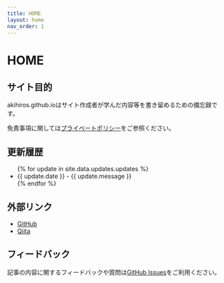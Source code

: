 ```yaml
---
title: HOME
layout: home
nav_order: 1
---
```


# HOME

## サイト目的

akihiros.github.ioはサイト作成者が学んだ内容等を書き留めるための備忘録です。

免責事項に関しては[プライベートポリシー](./docs/policy.html)をご参照ください。

## 更新履歴

<ul>
{% for update in site.data.updates.updates %}
  <li>
    {{ update.date }} - {{ update.message }}
  </li>
{% endfor %}
</ul>

## 外部リンク

- [GitHub](https://github.com/akihiros)
- [Qiita](https://qiita.com/akihiros1207)

## フィードバック

記事の内容に関するフィードバックや質問は[GitHub Issues](https://github.com/akihiros/akihiros.github.io/issues)をご利用ください。
